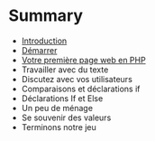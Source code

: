 # Summary

* [Introduction](README.md)
* [Démarrer](demarrer.md)
* [Votre première page web en PHP](votre-premiere-page-web-en-php.md)
* Travailler avec du texte
* Discutez avec vos utilisateurs
* Comparaisons et déclarations if
* Déclarations If et Else
* Un peu de ménage
* Se souvenir des valeurs
* Terminons notre jeu

